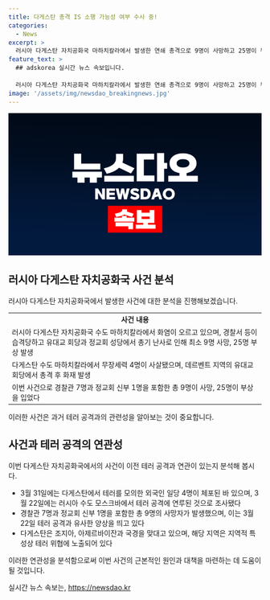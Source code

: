 ```yaml
---
title: 다게스탄 총격 IS 소행 가능성 여부 수사 중!
categories:
  - News
excerpt: >
  러시아 다게스탄 자치공화국 마하치칼라에서 발생한 연쇄 총격으로 9명이 사망하고 25명이 부상당했다. 경찰서와 종교 시설을 목표로 한 공격으로 인한 혼돈 속에서, 다게스탄 당국이 무장세력 4명을 사살하고 진압 작전을 계속 중이다. 최근 모스크바 테러와 관련된 외국인 일당의 체포로 인한 긴장 상황 속에서, 이 지역에서의 안보 문제가 더욱 심각해지고 있다.
feature_text: >
  ## adskorea 실시간 뉴스 속보입니다.

  러시아 다게스탄 자치공화국 마하치칼라에서 발생한 연쇄 총격으로 9명이 사망하고 25명이 부상당했다. 경찰서와 종교 시설을 목표로 한 공격으로 인한 혼돈 속에서, 다게스탄 당국이 무장세력 4명을 사살하고 진압 작전을 계속 중이다. 최근 모스크바 테러와 관련된 외국인 일당의 체포로 인한 긴장 상황 속에서, 이 지역에서의 안보 문제가 더욱 심각해지고 있다.
image: '/assets/img/newsdao_breakingnews.jpg'
---
```


<p><img src="/assets/img/newsdao_breakingnews.jpg" alt="adskorea 속보" /></p>

<h2 data-ke-size="size26">러시아 다게스탄 자치공화국 사건 분석</h2>

<p data-ke-size="size16">러시아 다게스탄 자치공화국에서 발생한 사건에 대한 분석을 진행해보겠습니다.</p>

<table>
    <tr>
        <td style="text-align: center; height: 17px;"><b>사건 내용</b></td>
    </tr>
    <tr>
        <td>러시아 다게스탄 자치공화국 수도 마하치칼라에서 화염이 오르고 있으며, 경찰서 등이 습격당하고 유대교 회당과 정교회 성당에서 총기 난사로 인해 최소 9명 사망, 25명 부상 발생</td>
    </tr>
    <tr>
        <td>다게스탄 수도 마하치칼라에서 무장세력 4명이 사살됐으며, 데르벤트 지역의 유대교 회당에서 총격 후 화재 발생</td>
    </tr>
    <tr>
        <td>이번 사건으로 경찰관 7명과 정교회 신부 1명을 포함한 총 9명이 사망, 25명이 부상을 입었다</td>
    </tr>
</table>

<p data-ke-size="size16">이러한 사건은 과거 테러 공격과의 관련성을 알아보는 것이 중요합니다.</p>

<h2 data-ke-size="size26">사건과 테러 공격의 연관성</h2>

<p data-ke-size="size16">이번 다게스탄 자치공화국에서의 사건이 이전 테러 공격과 연관이 있는지 분석해 봅시다.</p>

<ul>
    <li>3월 31일에는 다게스탄에서 테러를 모의한 외국인 일당 4명이 체포된 바 있으며, 3월 22일에는 러시아 수도 모스크바에서 테러 공격에 연루된 것으로 조사됐다</li>
    <li>경찰관 7명과 정교회 신부 1명을 포함한 총 9명의 사망자가 발생했으며, 이는 3월 22일 테러 공격과 유사한 양상을 띄고 있다</li>
    <li>다게스탄은 조지아, 아제르바이잔과 국경을 맞대고 있으며, 해당 지역은 지역적 특성상 테러 위협에 노출되어 있다</li>
</ul>

<p data-ke-size="size16">이러한 연관성을 분석함으로써 이번 사건의 근본적인 원인과 대책을 마련하는 데 도움이 될 것입니다.</p>
실시간 뉴스 속보는, <a href="https://newsdao.kr" rel="dofollow">https://newsdao.kr</a>


